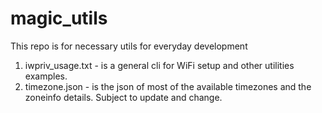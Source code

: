 # magic_utils
This repo is for necessary utils for everyday development

1. iwpriv_usage.txt - is a general cli for WiFi setup and other utilities examples.
2. timezone.json - is the json of most of the available timezones and the zoneinfo details. Subject to update and change. 
